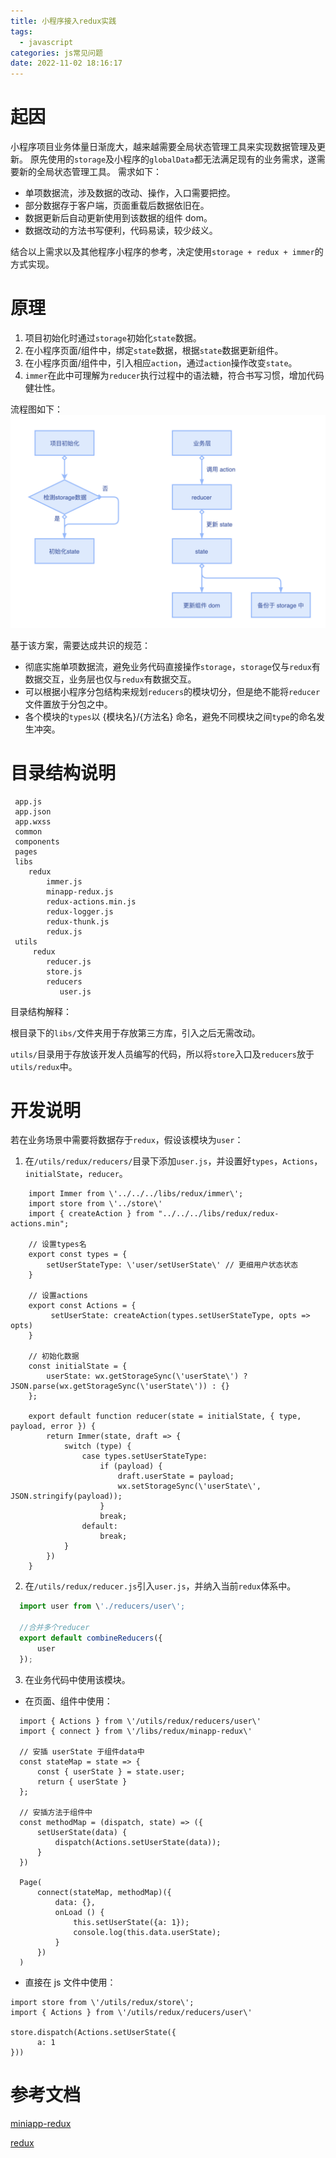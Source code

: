 ```yaml
---
title: 小程序接入redux实践
tags:
  - javascript
categories: js常见问题
date: 2022-11-02 18:16:17
---
```


# 起因

小程序项目业务体量日渐庞大，越来越需要全局状态管理工具来实现数据管理及更新。 原先使用的`storage`及小程序的`globalData`都无法满足现有的业务需求，遂需要新的全局状态管理工具。
需求如下：

- 单项数据流，涉及数据的改动、操作，入口需要把控。
- 部分数据存于客户端，页面重载后数据依旧在。
- 数据更新后自动更新使用到该数据的组件 dom。
- 数据改动的方法书写便利，代码易读，较少歧义。

结合以上需求以及其他程序小程序的参考，决定使用`storage + redux + immer`的方式实现。

# 原理

1. 项目初始化时通过`storage`初始化`state`数据。
2. 在小程序页面/组件中，绑定`state`数据，根据`state`数据更新组件。
3. 在小程序页面/组件中，引入相应`action`，通过`action`操作改变`state`。
4. `immer`在此中可理解为`reducer`执行过程中的语法糖，符合书写习惯，增加代码健壮性。

流程图如下：
![redux.png](../image/micro_program_1.png)

基于该方案，需要达成共识的规范：

- 彻底实施单项数据流，避免业务代码直接操作`storage`，`storage`仅与`redux`有数据交互，业务层也仅与`redux`有数据交互。
- 可以根据小程序分包结构来规划`reducers`的模块切分，但是绝不能将`reducer`文件置放于分包之中。
- 各个模块的`types`以 {模块名}/{方法名} 命名，避免不同模块之间`type`的命名发生冲突。

# 目录结构说明

```
 app.js
 app.json
 app.wxss
 common
 components
 pages
 libs
    redux
        immer.js
        minapp-redux.js
        redux-actions.min.js
        redux-logger.js
        redux-thunk.js
        redux.js
 utils
     redux
        reducer.js
        store.js
        reducers
           user.js
```

目录结构解释：

根目录下的`libs/`文件夹用于存放第三方库，引入之后无需改动。

`utils/`目录用于存放该开发人员编写的代码，所以将`store`入口及`reducers`放于`utils/redux`中。

# 开发说明

若在业务场景中需要将数据存于`redux`，假设该模块为`user`：

1.  在`/utils/redux/reducers/`目录下添加`user.js`，并设置好`types`，`Actions`，`initialState`，`reducer`。

```
    import Immer from \'../../../libs/redux/immer\';
    import store from \'../store\'
    import { createAction } from "../../../libs/redux/redux-actions.min";

    // 设置types名
    export const types = {
        setUserStateType: \'user/setUserState\' // 更细用户状态状态
    }

    // 设置actions
    export const Actions = {
         setUserState: createAction(types.setUserStateType, opts => opts)
    }

    // 初始化数据
    const initialState = {
        userState: wx.getStorageSync(\'userState\') ? JSON.parse(wx.getStorageSync(\'userState\')) : {}
    };

    export default function reducer(state = initialState, { type, payload, error }) {
        return Immer(state, draft => {
            switch (type) {
                case types.setUserStateType:
                    if (payload) {
                        draft.userState = payload;
                        wx.setStorageSync(\'userState\', JSON.stringify(payload));
                    }
                    break;
                default:
                    break;
            }
        })
    }
```

2.  在`/utils/redux/reducer.js`引入`user.js`，并纳入当前`redux`体系中。

```javascript import { combineReducers } from '../../libs/redux/redux';
  import user from \'./reducers/user\';

  //合并多个reducer
  export default combineReducers({
      user
  });
```

3.  在业务代码中使用该模块。

- 在页面、组件中使用：

```
  import { Actions } from \'/utils/redux/reducers/user\'
  import { connect } from \'/libs/redux/minapp-redux\'

  // 安插 userState 于组件data中
  const stateMap = state => {
      const { userState } = state.user;
      return { userState }
  };

  // 安插方法于组件中
  const methodMap = (dispatch, state) => ({
      setUserState(data) {
          dispatch(Actions.setUserState(data));
      }
  })

  Page(
      connect(stateMap, methodMap)({
          data: {},
          onLoad () {
              this.setUserState({a: 1});
              console.log(this.data.userState);
          }
      })
  )
```

- 直接在 js 文件中使用：

```
import store from \'/utils/redux/store\';
import { Actions } from \'/utils/redux/reducers/user\'

store.dispatch(Actions.setUserState({
      a: 1
}))
```

# 参考文档

[miniapp-redux](https://www.npmjs.com/package/minapp-redux)

[redux](https://www.redux.org.cn/)
